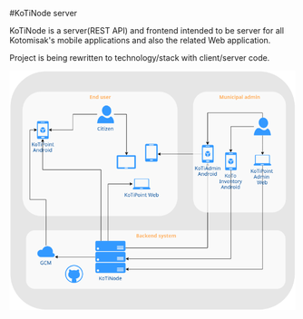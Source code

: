 #KoTiNode server

KoTiNode is a server(REST API) and frontend intended to be server for all Kotomisak's mobile applications and also the related Web application.

Project is being rewritten to technology/stack with client/server code.

<a href="http://kotopeky.cz/project">
<img border="0" alt="project" src="./public/images/KoTiDiagram.png">
</a>

